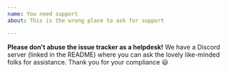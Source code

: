 ```yaml
---
name: You need support
about: This is the wrong place to ask for support

---
```


**Please don't abuse the issue tracker as a helpdesk!** We have a Discord server (linked in the README) where you can ask the lovely like-minded folks for assistance. Thank you for your compliance :smiley:
